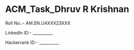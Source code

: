 # ACM_Task_Dhruv R Krishnan
Roll No.:- AM.EN.U4XXX23XXX

LinkedIn ID:- __________

Hackerrank ID:- __________
